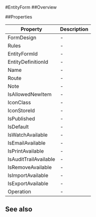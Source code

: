 #EntityForm
##Overview



##Properties
<table class="table table-condensed table-bordered">
    <thead>
<tr>
<th>Property</th>
<th>Description</th>
</tr>
</thead>
<tbody>
<tr><td>FormDesign</td><td> - </td></tr>
<tr><td>Rules</td><td> - </td></tr>
<tr><td>EntityFormId</td><td> - </td></tr>
<tr><td>EntityDefinitionId</td><td> - </td></tr>
<tr><td>Name</td><td> - </td></tr>
<tr><td>Route</td><td> - </td></tr>
<tr><td>Note</td><td> - </td></tr>
<tr><td>IsAllowedNewItem</td><td> - </td></tr>
<tr><td>IconClass</td><td> - </td></tr>
<tr><td>IconStoreId</td><td> - </td></tr>
<tr><td>IsPublished</td><td> - </td></tr>
<tr><td>IsDefault</td><td> - </td></tr>
<tr><td>IsWatchAvailable</td><td> - </td></tr>
<tr><td>IsEmailAvailable</td><td> - </td></tr>
<tr><td>IsPrintAvailable</td><td> - </td></tr>
<tr><td>IsAuditTrailAvailable</td><td> - </td></tr>
<tr><td>IsRemoveAvailable</td><td> - </td></tr>
<tr><td>IsImportAvailable</td><td> - </td></tr>
<tr><td>IsExportAvailable</td><td> - </td></tr>
<tr><td>Operation</td><td> - </td></tr>
</tbody></table>



## See also

